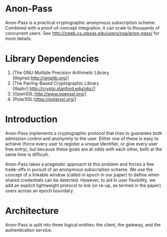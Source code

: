 Anon-Pass
=========

Anon-Pass is a practical cryptographic anonymous subscription scheme.
Combined with a proof-of-concept integration, it can scale to
thousands of concurrent users.  See
http://zweb.cs.utexas.edu/users/osa/anon-pass/ for more details.

Library Dependencies
====================

1. [The GNU Multiple Precision Arithmetic Library (libgmp):http://gmplib.org/]
2. [The Pairing-Based Cryptographic Library (libpbc):http://crypto.stanford.edu/pbc/]
3. [OpenSSL:http://www.openssl.org/]
4. [PolarSSL:https://polarssl.org/]

Introduction
============

Anon-Pass implements a cryptographic protocol that tries to guarantee
both admission control and anonymity to the user.  Either one of these
is easy to achieve (force every user to register a unique identifier,
or give every user free entry), but because these goals are at odds
with each other, both at the same time is difficult.

Anon-Pass takes a pragmatic approach to this problem and forces a few
trade-offs in pursuit of an anonymous subscription scheme.  We use the
concept of a linkable window (called in epoch in our paper) to define
when shared credentials can be detected.  However, to aid in user
flexibility, we add an explicit lightweight protocol to link (or
re-up, as termed in the paper) users across an epoch boundary.

Architecture
============

Anon-Pass is split into three logical entities: the client, the gateway,
and the authentication service.

